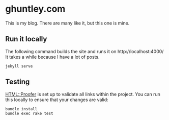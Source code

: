 # ghuntley.com

This is my blog. There are many like it, but this one is mine.

## Run it locally

The following command builds the site and runs it on http://localhost:4000/
It takes a while because I have a lot of posts.

```shell
jekyll serve
```

## Testing

[HTML::Proofer](https://github.com/gjtorikian/html-proofer) is set up to validate all links within the project.  You can run this locally to ensure that your changes are valid:

```shell
bundle install
bundle exec rake test
```